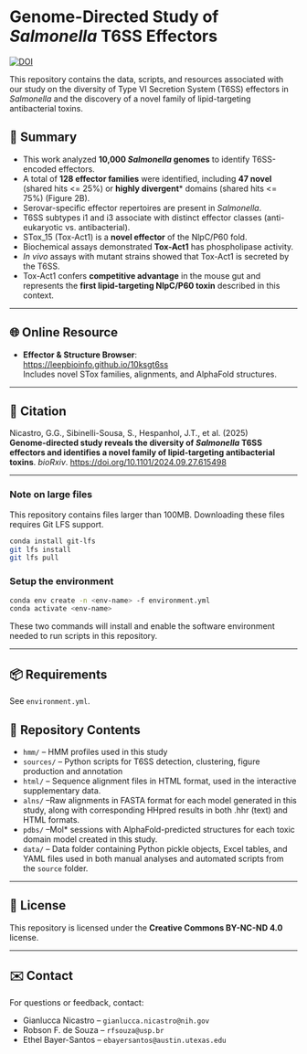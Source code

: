 # Genome-Directed Study of *Salmonella* T6SS Effectors

[![DOI](https://img.shields.io/badge/DOI-10.1101/2024.09.27.615498-blue)](https://doi.org/10.1101/2024.09.27.615498)

This repository contains the data, scripts, and resources associated with our study on the diversity of Type VI Secretion System (T6SS) effectors in *Salmonella* and the discovery of a novel family of lipid-targeting antibacterial toxins.

## 🧬 Summary

- This work analyzed **10,000 *Salmonella* genomes** to identify T6SS-encoded effectors.
- A total of **128 effector families** were identified, including **47 novel** (shared hits <= 25%) or **highly divergent*** domains (shared hits <= 75%) (Figure 2B).
- Serovar-specific effector repertoires are present in *Salmonella*.
- T6SS subtypes i1 and i3 associate with distinct effector classes (anti-eukaryotic vs. antibacterial).
- STox_15 (Tox-Act1) is a **novel effector** of the NlpC/P60 fold.
- Biochemical assays demonstrated **Tox-Act1** has phospholipase activity.
- *In vivo* assays with mutant strains showed that Tox-Act1 is secreted by the T6SS.
- Tox-Act1 confers **competitive advantage** in the mouse gut and represents the **first lipid-targeting NlpC/P60 toxin** described in this context.

---

## 🌐 Online Resource

- **Effector & Structure Browser**:  
  https://leepbioinfo.github.io/10ksgt6ss  
  Includes novel STox families, alignments, and AlphaFold structures.

---

## 📰 Citation

Nicastro, G.G., Sibinelli-Sousa, S., Hespanhol, J.T., et al. (2025)  
**Genome-directed study reveals the diversity of *Salmonella* T6SS effectors and identifies a novel family of lipid-targeting antibacterial toxins**. *bioRxiv*. https://doi.org/10.1101/2024.09.27.615498

---

### Note on large files

This repository contains files larger than 100MB. Downloading these files requires Git LFS support.

```bash
conda install git-lfs
git lfs install
git lfs pull
```

### Setup the environment

```bash
conda env create -n <env-name> -f environment.yml
conda activate <env-name>
```

These two commands will install and enable the software environment needed to run scripts in this repository.

---

## 📦 Requirements

See `environment.yml`.

## 🔬 Repository Contents

- `hmm/` – HMM profiles used in this study
- `sources/` – Python scripts for T6SS detection, clustering, figure production and annotation
- `html/` – Sequence alignment files in HTML format, used in the interactive supplementary data.
- `alns/` –Raw alignments in FASTA format for each model generated in this study, along with corresponding HHpred results in both .hhr (text) and HTML formats.
- `pdbs/` –Mol* sessions with AlphaFold-predicted structures for each toxic domain model created in this study.
- `data/` – Data folder containing Python pickle objects, Excel tables, and YAML files used in both manual analyses and automated scripts from the `source` folder.

---

## 📄 License

This repository is licensed under the **Creative Commons BY-NC-ND 4.0** license.

---

## ✉️ Contact

For questions or feedback, contact:

- Gianlucca Nicastro – `gianlucca.nicastro@nih.gov`
- Robson F. de Souza – `rfsouza@usp.br`
- Ethel Bayer-Santos – `ebayersantos@austin.utexas.edu`
